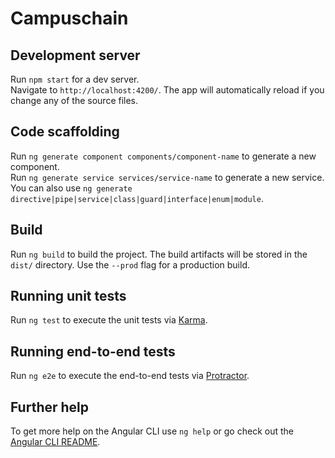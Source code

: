 # Campuschain

## Development server

Run `npm start` for a dev server.   
Navigate to `http://localhost:4200/`. The app will automatically reload if you change any of the source files.

## Code scaffolding

Run `ng generate component components/component-name` to generate a new component.  
Run `ng generate service services/service-name` to generate a new service.  
You can also use `ng generate directive|pipe|service|class|guard|interface|enum|module`.

## Build

Run `ng build` to build the project. The build artifacts will be stored in the `dist/` directory. Use the `--prod` flag for a production build.

## Running unit tests

Run `ng test` to execute the unit tests via [Karma](https://karma-runner.github.io).

## Running end-to-end tests

Run `ng e2e` to execute the end-to-end tests via [Protractor](http://www.protractortest.org/).

## Further help

To get more help on the Angular CLI use `ng help` or go check out the [Angular CLI README](https://github.com/angular/angular-cli/blob/master/README.md).
